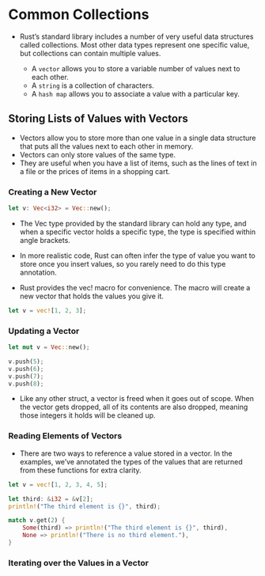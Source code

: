 # Common Collections

- Rust’s standard library includes a number of very useful data structures called collections. Most other data types represent one specific value, but collections can contain multiple values.

  - A `vector` allows you to store a variable number of values next to each other.
  - A `string` is a collection of characters.
  - A `hash map` allows you to associate a value with a particular key.

## Storing Lists of Values with Vectors

- Vectors allow you to store more than one value in a single data structure that puts all the values next to each other in memory.
- Vectors can only store values of the same type.
- They are useful when you have a list of items, such as the lines of text in a file or the prices of items in a shopping cart.

### Creating a New Vector

```rust
let v: Vec<i32> = Vec::new();
```

- The Vec<T> type provided by the standard library can hold any type, and when a specific vector holds a specific type, the type is specified within angle brackets.

- In more realistic code, Rust can often infer the type of value you want to store once you insert values, so you rarely need to do this type annotation.

- Rust provides the vec! macro for convenience. The macro will create a new vector that holds the values you give it.

```rust
let v = vec![1, 2, 3];
```

### Updating a Vector

```rust
let mut v = Vec::new();

v.push(5);
v.push(6);
v.push(7);
v.push(8);
```

- Like any other struct, a vector is freed when it goes out of scope. When the vector gets dropped, all of its contents are also dropped, meaning those integers it holds will be cleaned up.

### Reading Elements of Vectors

- There are two ways to reference a value stored in a vector. In the examples, we’ve annotated the types of the values that are returned from these functions for extra clarity.

```rust
let v = vec![1, 2, 3, 4, 5];

let third: &i32 = &v[2];
println!("The third element is {}", third);

match v.get(2) {
    Some(third) => println!("The third element is {}", third),
    None => println!("There is no third element."),
}
```

### Iterating over the Values in a Vector

